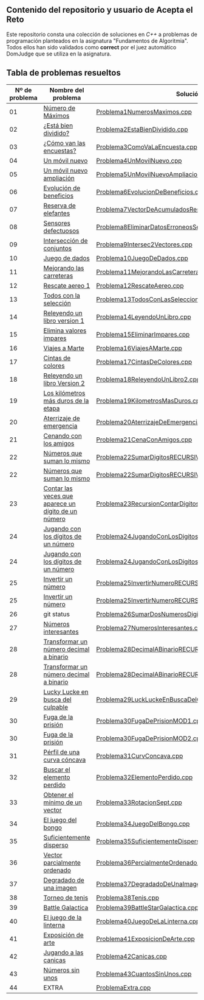 ## Contenido del repositorio y usuario de Acepta el Reto
Este repositorio consta una colección de soluciones en *C++* a problemas de programación planteados en la asignatura "Fundamentos de Algoritmia".
Todos ellos han sido validados como **correct** por el juez automático DomJudge que se utiliza en la asignatura.

## Tabla de problemas resueltos


|Nº de problema  | Nombre del problema| Solución
|--|--|--|
| 01   | [Número de Máximos](https://github.com/albercol/FAL-Fundamentos_de_algoritmia/blob/main/Enunciados/A-01-Numero%20de%20maximos%20Juego%20online.pdf "Número de Máximos")     | [Problema1NumerosMaximos.cpp](https://github.com/albercol/FAL/blob/main/Soluciones/Problema1NumerosMaximos.cpp "Problema1NumerosMaximos.cpp")| | |
| 02   | [¿Está bien dividido?](https://github.com/albercol/FAL-Fundamentos_de_algoritmia/blob/main/Enunciados/A-02-EstaBienDivididoElVector.pdf "¿Está bien dividido?")    | [Problema2EstaBienDividido.cpp](https://github.com/albercol/FAL/blob/main/Soluciones/ProblemaEstaBienDivididoElVector.cpp "Problema2EstaBienDividido.cpp")| | |
| 03   | [¿Cómo van las encuestas?](https://github.com/albercol/FAL-Fundamentos_de_algoritmia/blob/main/Enunciados/A-03-Como%20Va%20Las%20Encuestas.pdf "¿Cómo van las encuestas?")     | [Problema3ComoVaLaEncuesta.cpp](https://github.com/albercol/FAL/blob/main/Soluciones/problema3ComoVaLaEncuesta.cpp "Problema3ComoVaLaEncuesta.cpp")| | |
| 04   | [Un móvil nuevo](https://github.com/albercol/FAL-Fundamentos_de_algoritmia/blob/main/Enunciados/A-04-Mezcla%20ordenada1%20Un%20movil%20nuevo.pdf "Un móvil nuevo")     | [Problema4UnMovilNuevo.cpp](https://github.com/albercol/FAL/blob/main/Soluciones/problema4UnMovilNuevo.cpp "Problema4UnMovilNuevo.cpp")| | |
| 05   | [Un móvil nuevo ampliación](https://github.com/albercol/FAL-Fundamentos_de_algoritmia/blob/main/Enunciados/A-05-Mezcla%20ordenada%202%20Un%20movil%20nuevo%20ampliacion.pdf "Un móvil nuevo ampliación")     | [Problema5UnMovilNuevoAmpliacion.cpp](https://github.com/albercol/FAL/blob/main/Soluciones/problema5Un%20movil%20nuevo%20ampliacion.cpp "Problema5UnMovilNuevoAmpliacion.cpp")| | |
| 06   | [Evolución de beneficios](https://github.com/albercol/FAL-Fundamentos_de_algoritmia/blob/main/Enunciados/A-06-Evolucion%20de%20beneficios.pdf "Evolución de beneficios")     | [Problema6EvolucionDeBeneficios.cpp](https://github.com/albercol/FAL/blob/main/Soluciones/problema6Evolucion%20de%20beneficios.cpp "Problema6EvolucionDeBeneficios.cpp")| | |
| 07   | [Reserva de elefantes](https://github.com/albercol/FAL-Fundamentos_de_algoritmia/blob/main/Enunciados/A-07-Vector%20de%20acumulados%20Reserva%20de%20elefantes.pdf "Reserva de elefantes")     | [Problema7VectorDeAcumuladosReservaDeElefantes.cpp](https://github.com/albercol/FAL/blob/main/Soluciones/Problema7Vector%20de%20acumulados%20Reserva%20de%20elefantes.cpp "Problema7VectorDeAcumuladosReservaDeElefantes.cpp")| | |
| 08   | [Sensores defectuosos](https://github.com/albercol/FAL-Fundamentos_de_algoritmia/blob/main/Enunciados/A-08-EliminarDatosErroneos%20Sensores.pdf "Sensores defectuosos")     | [Problema8EliminarDatosErroneosSensores.cpp](https://github.com/albercol/FAL/blob/main/Soluciones/problema8EliminarDatosErroneos%20Sensores.cpp "Problema8EliminarDatosErroneosSensores.cpp")| | |
| 09   | [Intersección de conjuntos](https://github.com/albercol/FAL-Fundamentos_de_algoritmia/blob/main/Enunciados/A-09-Intersec2Vectores.pdf "Intersección de conjuntos")     | [Problema9Intersec2Vectores.cpp](https://github.com/albercol/FAL/blob/main/Soluciones/Problema9Intersec2Vectores.cpp "Problema9Intersec2Vectores.cpp")| | |
| 10   | [Juego de dados](https://github.com/albercol/FAL-Fundamentos_de_algoritmia/blob/main/Enunciados/A-11-JuegoDeDados.pdf "Juego de dados")     | [Problema10JuegoDeDados.cpp](https://github.com/albercol/FAL/blob/main/Soluciones/Problema10JuegoDeDados.cpp "Problema10JuegoDeDados.cpp")| | |
| 11   | [Mejorando las carreteras](https://github.com/albercol/FAL-Fundamentos_de_algoritmia/blob/main/Enunciados/A-10-ModaMejorandoCarreteras.pdf "Mejorando las carreteras")     | [Problema11MejorandoLasCarreteras.cpp](https://github.com/albercol/FAL/blob/main/Soluciones/Problema12Mejorando%20las%20carreteras.cpp "Problema11MejorandoLasCarreteras.cpp")| | |
| 12   | [Rescate aereo 1](https://github.com/albercol/FAL-Fundamentos_de_algoritmia/blob/main/Enunciados/E33-RescateAereo.pdf "Rescate aereo 1")     | [Problema12RescateAereo.cpp](https://github.com/albercol/FAL/blob/main/Soluciones/Problema13RescateAereo.cpp "Problema12RescateAereo.cpp")| | |
| 13   | [Todos con la selección](https://github.com/albercol/FAL-Fundamentos_de_algoritmia/blob/main/Enunciados/E34-TodosConLaSeleccion.pdf "Todos con la selección")     | [Problema13TodosConLasSeleccion.cpp](https://raw.githubusercontent.com/albercol/FAL/main/Soluciones/Problema14TodosConLaSeleccion.cpp?token=AN53V4KNH624KDI5ZEPPIBTBTO7CM "Problema13TodosConLasSeleccion.cpp")| | |
| 14   | [Releyendo un libro version 1](https://github.com/albercol/FAL-Fundamentos_de_algoritmia/blob/main/Enunciados/A-15-Releyendo%20un%20libro%20version%201.pdf "Releyendo un libro version 1")     | [Problema14LeyendoUnLibro.cpp](https://github.com/albercol/FAL/blob/main/Soluciones/Problema15Releyendo%20un%20libro%20version%201.cpp "Problema14LeyendoUnLibro.cpp")| | |
| 15   | [Elimina valores impares](https://github.com/albercol/FAL-Fundamentos_de_algoritmia/blob/main/Enunciados/E60-EliminarImpares.pdf "Elimina valores impares")     | [Problema15EliminarImpares.cpp](https://raw.githubusercontent.com/albercol/FAL/main/Soluciones/Problema16EliminarImpares.cpp?token=AN53V4J254PI6FGH6AOLSC3BTO7EK "Problema15EliminarImpares.cpp")| | |
| 16   | [Viajes a Marte](https://github.com/albercol/FAL-Fundamentos_de_algoritmia/blob/main/Enunciados/A-17-Viaje%20a%20Marte.pdf "Viajes a Marte")    | [Problema16ViajesAMarte.cpp](https://github.com/albercol/FAL/blob/main/Soluciones/Problema17Viaje%20a%20Marte.cpp "Problema16ViajesAMarte.cpp")| | |
| 17   | [Cintas de colores](https://github.com/albercol/FAL-Fundamentos_de_algoritmia/blob/main/Enunciados/E62-CintasColores.pdf "Cintas de colores")     | [Problema17CintasDeColores.cpp](https://github.com/albercol/FAL/blob/main/Soluciones/Problema18CintasColores.cpp "Problema17CintasDeColores.cpp")| | |
| 18   | [Releyendo un libro Version 2](https://github.com/albercol/FAL-Fundamentos_de_algoritmia/blob/main/Enunciados/A-16-Releyendo%20un%20libro.pdf "Releyendo un libro Version 2")     | [Problema18ReleyendoUnLibro2.cpp](https://github.com/albercol/FAL/blob/main/Soluciones/Problema19Releyendo%20un%20libro.cpp "Problema18ReleyendoUnLibro2.cpp")| | |
| 19   | [Los kilómetros más duros de la etapa](https://github.com/albercol/FAL-Fundamentos_de_algoritmia/blob/main/Enunciados/E67-KilometrosMasDuros.pdf "Los kilómetros más duros de la etapa")     | [Problema19KilometrosMasDuros.cpp](https://github.com/albercol/FAL/blob/main/Soluciones/Problema20KilometrosMasDuros.cpp "Problema19KilometrosMasDuros.cpp")| | |
| 20   | [Aterrizaje de emergencia](https://github.com/albercol/FAL-Fundamentos_de_algoritmia/blob/main/Enunciados/E69-Aterrizaje%20de%20emergencia.pdf "Aterrizaje de emergencia")     | [Problema20AterrizajeDeEmergencia.cpp](https://github.com/albercol/FAL/blob/main/Soluciones/Problema21Aterrizaje%20de%20emergencia.cpp "Problema20AterrizajeDeEmergencia.cpp")| | |
| 21   | [Cenando con los amigos](https://github.com/albercol/FAL-Fundamentos_de_algoritmia/blob/main/Enunciados/E35-CenaConAmigos.pdf "Cenando con los amigos")     | [Problema21CenaConAmigos.cpp](https://github.com/albercol/FAL/blob/main/Soluciones/Problema22CenaConAmigos.cpp "Problema21CenaConAmigos.cpp")| | |
| 22   | [Números que suman lo mismo](https://github.com/albercol/FAL-Fundamentos_de_algoritmia/blob/main/Enunciados/A-30-SumarDigitos.pdf "Números que suman lo mismo")     | [Problema22SumarDigitosRECURSIVIDADFINAL.cpp](https://github.com/albercol/FAL/blob/main/Soluciones/Problema30SumarDigitosRECURSIVIDADFINAL.cpp "Problema22SumarDigitosRECURSIVIDADFINAL.cpp")| | |
| 22   | [Números que suman lo mismo](https://github.com/albercol/FAL-Fundamentos_de_algoritmia/blob/main/Enunciados/A-30-SumarDigitos.pdf "Números que suman lo mismo")     | [Problema22SumarDigitosRECURSIVIDADNOFINAL.cpp](https://github.com/albercol/FAL/blob/main/Soluciones/Problema30SumarDigitosRECURSIVIDADNOFINAL.cpp "Problema22SumarDigitosRECURSIVIDADNOFINAL.cpp")| | |
| 23   | [Contar las veces que aparece un dígito de un número](https://github.com/albercol/FAL-Fundamentos_de_algoritmia/blob/main/Enunciados/E79-RecursionContarDigito.pdf "Contar las veces que aparece un dígito de un número")     | [Problema23RecursionContarDigitos.cpp](https://github.com/albercol/FAL/blob/main/Soluciones/Problema31RecursionContarDigito.cpp "Problema23RecursionContarDigitos.cpp")| | |
| 24   | [Jugando con los dígitos de un número](https://github.com/albercol/FAL-Fundamentos_de_algoritmia/blob/main/Enunciados/A-32-Jugando%20con%20los%20d%C3%ADgitos.pdf "Jugando con los dígitos de un número")     | [Problema24JugandoConLosDigitosRECURSIVIDADFINAL.cpp](https://github.com/albercol/FAL/blob/main/Soluciones/Problema32Jugando%20con%20los%20d%C3%ADgitosRECURSIVIDADFINAL.cpp "Problema24JugandoConLosDigitosRECURSIVIDADFINAL.cpp")
| 24   | [Jugando con los dígitos de un número](https://github.com/albercol/FAL-Fundamentos_de_algoritmia/blob/main/Enunciados/A-32-Jugando%20con%20los%20d%C3%ADgitos.pdf "Jugando con los dígitos de un número")     | [Problema24JugandoConLosDigitosRECURSIVIDADNOFINAL.cpp](https://github.com/albercol/FAL/blob/main/Soluciones/Problema32Jugando%20con%20los%20d%C3%ADgitosRECURSIVIDADNOFINAL.cpp "Problema24JugandoConLosDigitosRECURSIVIDADNOFINAL.cpp")| | |
| 25   | [Invertir un número](https://github.com/albercol/FAL-Fundamentos_de_algoritmia/blob/main/Enunciados/E14-InvertirNumero.pdf "Invertir un número")     | [Problema25InvertirNumeroRECURSIVIDADFINAL.cpp](https://github.com/albercol/FAL/blob/main/Soluciones/Problema33InvertirNumeroRECURSIONFINAL.cpp "Problema25InvertirNumeroRECURSIVIDADFINAL.cpp")| | |
| 25   | [Invertir un número](https://github.com/albercol/FAL-Fundamentos_de_algoritmia/blob/main/Enunciados/E14-InvertirNumero.pdf "Invertir un número")      | [Problema25InvertirNumeroRECURSIVIDADNOFINAL.cpp](https://github.com/albercol/FAL/blob/main/Soluciones/Problema33InvertirNumeroRECURSIONNOFINAL.cpp "Problema25InvertirNumeroRECURSIVIDADNOFINAL.cpp")| | |
| 26   | git status     | [Problema26SumarDosNumerosDigitosaDigito.cpp](https://github.com/albercol/FAL/blob/main/Soluciones/Problema34Sumar%20dos%20n%C3%BAmeros%20digito%20a%20digito.cpp "Problema26SumarDosNumerosDigitosaDigito.cpp")| | |
| 27   | [Números interesantes](https://github.com/albercol/FAL-Fundamentos_de_algoritmia/blob/main/Enunciados/E77-RecursionNumerosInteresantes.pdf "Números interesantes")     | [Problema27NumerosInteresantes.cpp](https://github.com/albercol/FAL/blob/main/Soluciones/Problema35RecursionNumerosInteresantes.cpp "Problema27NumerosInteresantes.cpp")| | |
| 28   | [Transformar un número decimal a binario](https://github.com/albercol/FAL-Fundamentos_de_algoritmia/blob/main/Enunciados/24-RecursivoDecimal2Binario.pdf "Transformar un número decimal a binario")     | [Problema28DecimalABinarioRECURSIVIDADFINAL.cpp](https://github.com/albercol/FAL/blob/main/Soluciones/Problema36RecursivoDecimal2BinarioRECURSIVIDADFINAL.cpp "Problema28DecimalABinarioRECURSIVIDADFINAL.cpp")| | |
|  28  | [Transformar un número decimal a binario](https://github.com/albercol/FAL-Fundamentos_de_algoritmia/blob/main/Enunciados/24-RecursivoDecimal2Binario.pdf "Transformar un número decimal a binario")      |[Problema28DecimalABinarioRECURSIVIDADNOFINAL.cpp](https://github.com/albercol/FAL/blob/main/Soluciones/Problema36RecursivoDecimal2BinarioRECURSIVIDADNOFINAL.cpp "Problema28DecimalABinarioRECURSIVIDADNOFINAL.cpp")| | |
| 29   | [Lucky Lucke en busca del culpable](https://github.com/albercol/FAL-Fundamentos_de_algoritmia/blob/main/Enunciados/E2018-R11LuckyLuckeEnBuscaDelCulpable.pdf "Lucky Lucke en busca del culpable")     | [Problema29LuckLuckeEnBuscaDelCulpable.cpp](https://github.com/albercol/FAL/blob/main/Soluciones/Problema37LuckyLuckeEnBuscaDelCulpable.cpp "Problema29LuckLuckeEnBuscaDelCulpable.cpp")| | |
| 30   | [Fuga de la prisión](https://github.com/albercol/FAL-Fundamentos_de_algoritmia/blob/main/Enunciados/E04-Fuga%20de%20prision.pdf "Fuga de la prisión")     | [Problema30FugaDePrisionMOD1.cpp](https://github.com/albercol/FAL/blob/main/Soluciones/Problema38-Fuga%20de%20prisionBONITO.cpp "Problema30FugaDePrisionMOD1.cpp")| | |
| 30   | [Fuga de la prisión](https://github.com/albercol/FAL-Fundamentos_de_algoritmia/blob/main/Enunciados/E04-Fuga%20de%20prision.pdf "Fuga de la prisión")     | [Problema30FugaDePrisionMOD2.cpp](https://github.com/albercol/FAL/blob/main/Soluciones/Problema38-Fuga%20de%20prisionCUTRE.cpp "Problema30FugaDePrisionMOD2.cpp")| | |
| 31   | [Pérfil de una curva cóncava](https://github.com/albercol/FAL-Fundamentos_de_algoritmia/blob/main/Enunciados/E05-CurvaConcava.pdf "Pérfil de una curva cóncava")     | [Problema31CurvConcava.cpp](https://github.com/albercol/FAL/blob/main/Soluciones/Problema39CurvaConcava.cpp "Problema31CurvConcava.cpp")| | |
| 32   | [Buscar el elemento perdido](https://github.com/albercol/FAL-Fundamentos_de_algoritmia/blob/main/Enunciados/E06-ElementoPerdido.pdf "Buscar el elemento perdido")     | [Problema32ElementoPerdido.cpp](https://github.com/albercol/FAL/blob/main/Soluciones/Problema40ElementoPerdido.cpp "Problema32ElementoPerdido.cpp")| | |
| 33   | [Obtener el mínimo de un vector](https://github.com/albercol/FAL-Fundamentos_de_algoritmia/blob/main/Enunciados/E07-RotacionSept2014Recursivo.pdf "Obtener el mínimo de un vector")     | [Problema33RotacionSept.cpp](https://github.com/albercol/FAL/blob/main/Soluciones/Problema41RotacionSept2014Recursivo.cpp "Problema33RotacionSept.cpp")| | |
| 34   | [El juego del bongo](https://github.com/albercol/FAL-Fundamentos_de_algoritmia/blob/main/Enunciados/E08-ElJuegoDelBongo.pdf "El juego del bongo")     | [Problema34JuegoDelBongo.cpp](https://github.com/albercol/FAL/blob/main/Soluciones/Problema42ElJuegoDelBongo.cpp "Problema34JuegoDelBongo.cpp")| | |
| 35   | [Suficientemente disperso](https://github.com/albercol/FAL-Fundamentos_de_algoritmia/blob/main/Enunciados/E01-Suficientemente%20disperso.pdf "Suficientemente disperso")     | [Problema35SuficientementeDisperso.cpp](https://github.com/albercol/FAL/blob/main/Soluciones/Problema43Suficientemente%20disperso.cpp "Problema35SuficientementeDisperso.cpp")| | |
| 36   | [Vector parcialmente ordenado](https://github.com/albercol/FAL-Fundamentos_de_algoritmia/blob/main/Enunciados/E03-Parcialmente%20ordenado.pdf "Vector parcialmente ordenado")     | [Problema36PercialmenteOrdenado.cpp](https://github.com/albercol/FAL/blob/main/Soluciones/Problema44Parcialmente%20ordenado.cpp "Problema36PercialmenteOrdenado.cpp")| | |
| 37   | [Degradado de una imagen](https://github.com/albercol/FAL-Fundamentos_de_algoritmia/blob/main/Enunciados/E02-Degradado%20de%20una%20imagen.pdf "Degradado de una imagen")     | [Problema37DegradadoDeUnaImagen.cpp](https://github.com/albercol/FAL/blob/main/Soluciones/Problema45Degradado%20de%20una%20imagen.cpp "Problema37DegradadoDeUnaImagen.cpp")| | |
| 38   | [Torneo de tenis](https://github.com/albercol/FAL-Fundamentos_de_algoritmia/blob/main/Enunciados/E10-Tenis.pdf "Torneo de tenis")     | [Problema38Tenis.cpp](https://github.com/albercol/FAL/blob/main/Soluciones/Problema46Tenis.cpp "Problema38Tenis.cpp")| | |
| 39   | [Battle Galactica](https://github.com/albercol/FAL-Fundamentos_de_algoritmia/blob/main/Enunciados/E12-BattleStarGalacticaRecursivo.pdf "Battle Galactica")     | [Problema39BattleStarGalactica.cpp](https://github.com/albercol/FAL/blob/main/Soluciones/Problema47BattleStarGalacticaRecursivo.cpp "Problema39BattleStarGalactica.cpp")| | |
| 40   | [El juego de la linterna](https://github.com/albercol/FAL-Fundamentos_de_algoritmia/blob/main/Enunciados/A-El%20juego%20de%20la%20linterna.pdf "El juego de la linterna")     | [Problema40JuegoDeLaLinterna.cpp](https://github.com/albercol/FAL/blob/main/Soluciones/Problema48El%20juego%20de%20la%20linterna.cpp "Problema40JuegoDeLaLinterna.cpp")| | |
| 41   | [Exposición de arte](https://github.com/albercol/FAL-Fundamentos_de_algoritmia/blob/main/Enunciados/E13.pdf "Exposición de arte")     | [Problema41ExposicionDeArte.cpp](https://github.com/albercol/FAL/blob/main/Soluciones/Problema49E13.cpp "Problema41ExposicionDeArte.cpp")| | |
| 42   | [Jugando a las canicas](https://github.com/albercol/FAL-Fundamentos_de_algoritmia/blob/main/Enunciados/E10-Canicas.pdf "Jugando a las canicas")     | [Problema42Canicas.cpp](https://github.com/albercol/FAL/blob/main/Soluciones/Problema50Canicas.cpp "Problema42Canicas.cpp")| | |
| 43   | [Números sin unos](https://github.com/albercol/FAL-Fundamentos_de_algoritmia/blob/main/Enunciados/prob-N%C3%BAmeros%20sin%20unos.pdf "Números sin unos")     | [Problema43CuantosSinUnos.cpp](https://github.com/albercol/FAL/blob/main/Soluciones/Problema51N%C3%BAmeros%20sin%20unos.cpp "Problema43CuantosSinUnos.cpp")| | |
| 44   | EXTRA     | [ProblemaExtra.cpp](https://github.com/albercol/FAL/blob/main/Soluciones/ProblemaDYV-ISABEL.cpp "ProblemaExtra.cpp")| | |
